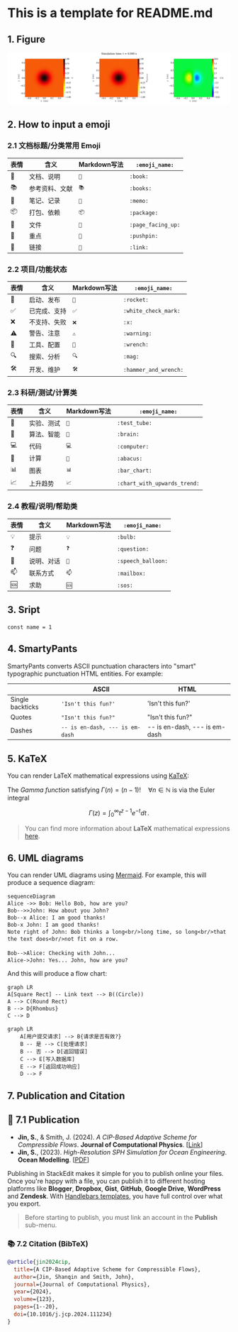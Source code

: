 # This is a template for README.md

## 1. Figure
![image](debug_results/plt00000/plt00000_combined.png)


## 2. How to input a emoji

### 2.1 文档标题/分类常用 Emoji
| 表情 | 含义      | Markdown写法 | `:emoji_name:`     |
| -- | ------- | ---------- | ------------------ |
| 📖 | 文档、说明   | `📖`       | `:book:`           |
| 📚 | 参考资料、文献 | `📚`       | `:books:`          |
| 📝 | 笔记、记录   | `📝`       | `:memo:`           |
| 📦 | 打包、依赖   | `📦`       | `:package:`        |
| 📄 | 文件      | `📄`       | `:page_facing_up:` |
| 📌 | 重点      | `📌`       | `:pushpin:`        |
| 🔗 | 链接      | `🔗`       | `:link:`           |

### 2.2 项目/功能状态
| 表情  | 含义     | Markdown写法 | `:emoji_name:`        |
| --- | ------ | ---------- | --------------------- |
| 🚀  | 启动、发布  | `🚀`       | `:rocket:`            |
| ✅   | 已完成、支持 | `✅`        | `:white_check_mark:`  |
| ❌   | 不支持、失败 | `❌`        | `:x:`                 |
| ⚠️  | 警告、注意  | `⚠️`       | `:warning:`           |
| 🔧  | 工具、配置  | `🔧`       | `:wrench:`            |
| 🔍  | 搜索、分析  | `🔍`       | `:mag:`               |
| 🛠️ | 开发、维护  | `🛠️`      | `:hammer_and_wrench:` |

### 2.3 科研/测试/计算类
| 表情 | 含义    | Markdown写法 | `:emoji_name:`               |
| -- | ----- | ---------- | ---------------------------- |
| 🧪 | 实验、测试 | `🧪`       | `:test_tube:`                |
| 🧠 | 算法、智能 | `🧠`       | `:brain:`                    |
| 💻 | 代码    | `💻`       | `:computer:`                 |
| 🧮 | 计算    | `🧮`       | `:abacus:`                   |
| 📊 | 图表    | `📊`       | `:bar_chart:`                |
| 📈 | 上升趋势  | `📈`       | `:chart_with_upwards_trend:` |

### 2.4 教程/说明/帮助类
| 表情 | 含义    | Markdown写法 | `:emoji_name:`     |
| -- | ----- | ---------- | ------------------ |
| 💡 | 提示    | `💡`       | `:bulb:`           |
| ❓  | 问题    | `❓`        | `:question:`       |
| 💬 | 说明、对话 | `💬`       | `:speech_balloon:` |
| 📫 | 联系方式  | `📫`       | `:mailbox:`        |
| 🆘 | 求助    | `🆘`       | `:sos:`            |


## 3. Sript
```javescript
const name = 1
```


## 4. SmartyPants

SmartyPants converts ASCII punctuation characters into "smart" typographic punctuation HTML entities. For example:

|                |ASCII                          |HTML                         |
|----------------|-------------------------------|-----------------------------|
|Single backticks|`'Isn't this fun?'`            |'Isn't this fun?'            |
|Quotes          |`"Isn't this fun?"`            |"Isn't this fun?"            |
|Dashes          |`-- is en-dash, --- is em-dash`|-- is en-dash, --- is em-dash|


## 5. KaTeX

You can render LaTeX mathematical expressions using [KaTeX](https://khan.github.io/KaTeX/):

The *Gamma function* satisfying $\Gamma(n) = (n-1)!\quad\forall n\in\mathbb N$ is via the Euler integral

$$
\Gamma(z) = \int_0^\infty t^{z-1}e^{-t}dt\,.
$$

> You can find more information about **LaTeX** mathematical expressions [here](http://meta.math.stackexchange.com/questions/5020/mathjax-basic-tutorial-and-quick-reference).


## 6. UML diagrams

You can render UML diagrams using [Mermaid](https://mermaidjs.github.io/). For example, this will produce a sequence diagram:

```mermaid
sequenceDiagram
Alice ->> Bob: Hello Bob, how are you?
Bob-->>John: How about you John?
Bob--x Alice: I am good thanks!
Bob-x John: I am good thanks!
Note right of John: Bob thinks a long<br/>long time, so long<br/>that the text does<br/>not fit on a row.

Bob-->Alice: Checking with John...
Alice->John: Yes... John, how are you?
```

And this will produce a flow chart:

```mermaid
graph LR
A[Square Rect] -- Link text --> B((Circle))
A --> C(Round Rect)
B --> D{Rhombus}
C --> D
```
```mermaid
graph LR
    A[用户提交请求] --> B{请求是否有效?}
    B -- 是 --> C[处理请求]
    B -- 否 --> D[返回错误]
    C --> E[写入数据库]
    E --> F[返回成功响应]
    D --> F
```

## 7. Publication and Citation


## 📄 7.1 Publication

- **Jin, S.**, & Smith, J. (2024). *A CIP-Based Adaptive Scheme for Compressible Flows*. **Journal of Computational Physics**. [[Link](https://doi.org/10.1016/j.jcp.2024.111234)]
- **Jin, S.**, (2023). *High-Resolution SPH Simulation for Ocean Engineering*. **Ocean Modelling**. [[PDF](./papers/SPH2023.pdf)]



Publishing in StackEdit makes it simple for you to publish online your files. Once you're happy with a file, you can publish it to different hosting platforms like **Blogger**, **Dropbox**, **Gist**, **GitHub**, **Google Drive**, **WordPress** and **Zendesk**. With [Handlebars templates](http://handlebarsjs.com/), you have full control over what you export.

> Before starting to publish, you must link an account in the **Publish** sub-menu.


### 📚 7.2 Citation (BibTeX)

```bibtex
@article{jin2024cip,
  title={A CIP-Based Adaptive Scheme for Compressible Flows},
  author={Jin, Shanqin and Smith, John},
  journal={Journal of Computational Physics},
  year={2024},
  volume={123},
  pages={1--20},
  doi={10.1016/j.jcp.2024.111234}
}
```
